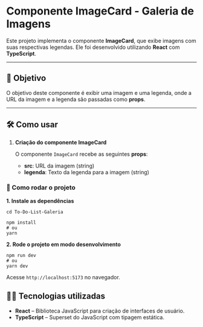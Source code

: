 # Componente ImageCard - Galeria de Imagens

Este projeto implementa o componente **ImageCard**, que exibe imagens com suas respectivas legendas. Ele foi desenvolvido utilizando **React** com **TypeScript**.

---

## 🎯 Objetivo

O objetivo deste componente é exibir uma imagem e uma legenda, onde a URL da imagem e a legenda são passadas como **props**.

---

## 🛠️ Como usar

1. **Criação do componente ImageCard**
    
    O componente `ImageCard` recebe as seguintes **props**:
    
    - **src**: URL da imagem (string)
    - **legenda**: Texto da legenda para a imagem (string)

### **🚀 Como rodar o projeto**

**1. Instale as dependências**

```
cd To-Do-List-Galeria
```

```
npm install
# ou
yarn
```

**2. Rode o projeto em modo desenvolvimento**

```
npm run dev
# ou
yarn dev
```

Acesse `http://localhost:5173` no navegador.

## 🧑‍💻 Tecnologias utilizadas

- **React** – Biblioteca JavaScript para criação de interfaces de usuário.
- **TypeScript** – Superset do JavaScript com tipagem estática.
